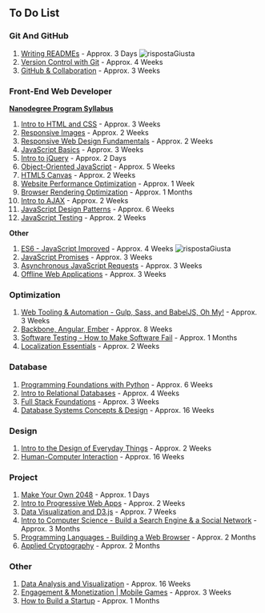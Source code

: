 ## To Do List

### Git And GitHub

  1. [Writing READMEs](https://eu.udacity.com/course/writing-readmes--ud777) - Approx. 3 Days ![rispostaGiusta]
  1. [Version Control with Git](https://eu.udacity.com/course/version-control-with-git--ud123) - Approx. 4 Weeks
  1. [GitHub & Collaboration](https://eu.udacity.com/course/github-collaboration--ud456) - Approx. 3 Weeks

### 	Front-End Web Developer

  [**Nanodegree Program Syllabus**](https://eu.udacity.com/course/front-end-web-developer-nanodegree--nd001)

  1. [Intro to HTML and CSS](https://eu.udacity.com/course/ud304) - Approx. 3 Weeks
  1. [Responsive Images](https://eu.udacity.com/course/responsive-images--ud882) - Approx. 2 Weeks
  1. [Responsive Web Design Fundamentals](https://eu.udacity.com/course/ud893) - Approx. 2 Weeks
  1. [JavaScript Basics](https://eu.udacity.com/course/ud804) - Approx. 3 Weeks
  1. [Intro to jQuery](https://eu.udacity.com/course/ud245) - Approx. 2 Days
  1. [Object-Oriented JavaScript](https://eu.udacity.com/course/object-oriented-javascript--ud015) - Approx. 5 Weeks
  1. [HTML5 Canvas](https://eu.udacity.com/course/html5-canvas--ud292) - Approx. 2 Weeks
  1. [Website Performance Optimization](https://eu.udacity.com/course/website-performance-optimization--ud884) - Approx. 1 Week
  1. [Browser Rendering Optimization](https://eu.udacity.com/course/browser-rendering-optimization--ud860) - Approx. 1 Months
  1. [Intro to AJAX](https://eu.udacity.com/course/ud110) - Approx. 2 Weeks
  1. [JavaScript Design Patterns](https://eu.udacity.com/course/javascript-design-patterns--ud989) - Approx. 6 Weeks
  1. [JavaScript Testing](https://eu.udacity.com/course/ud549) - Approx. 2 Weeks

  **Other**
  1. [ES6 - JavaScript Improved](https://eu.udacity.com/course/es6-javascript-improved--ud356) - Approx. 4 Weeks ![rispostaGiusta]
  1. [JavaScript Promises](https://eu.udacity.com/course/javascript-promises--ud898) - Approx. 3 Weeks
  1. [Asynchronous JavaScript Requests](https://eu.udacity.com/course/asynchronous-javascript-requests--ud109) - Approx. 3 Weeks
  1. [Offline Web Applications](https://eu.udacity.com/course/offline-web-applications--ud899) - Approx. 3 Weeks

### Optimization

  1. [Web Tooling & Automation - Gulp, Sass, and BabelJS, Oh My!](https://eu.udacity.com/course/web-tooling-automation--ud892) - Approx. 3 Weeks
  1. [Backbone, Angular, Ember](https://eu.udacity.com/course/front-end-frameworks--ud894) - Approx. 8 Weeks
  1. [Software Testing - How to Make Software Fail](https://eu.udacity.com/course/software-testing--cs258) - Approx. 1 Months
  1. [Localization Essentials](https://eu.udacity.com/course/localization-essentials--ud610) - Approx. 2 Weeks

### Database

  1. [Programming Foundations with Python](https://eu.udacity.com/course/programming-foundations-with-python--ud036) - Approx. 6 Weeks
  1. [Intro to Relational Databases](https://eu.udacity.com/course/intro-to-relational-databases--ud197) - Approx. 4 Weeks
  1. [Full Stack Foundations](https://eu.udacity.com/course/full-stack-foundations--ud088) - Approx. 3 Weeks
  1. [Database Systems Concepts & Design](https://eu.udacity.com/course/database-systems-concepts-design--ud150) - Approx. 16 Weeks

### Design

  1. [Intro to the Design of Everyday Things](https://eu.udacity.com/course/intro-to-the-design-of-everyday-things--design101) - Approx. 2 Weeks
  1. [Human-Computer Interaction](https://eu.udacity.com/course/human-computer-interaction--ud400) - Approx. 16 Weeks

### Project

  1. [Make Your Own 2048](https://eu.udacity.com/course/make-your-own-2048--ud248) - Approx. 1 Days
  1. [Intro to Progressive Web Apps](https://eu.udacity.com/course/intro-to-progressive-web-apps--ud811) - Approx. 2 Weeks
  1. [Data Visualization and D3.js](https://eu.udacity.com/course/data-visualization-and-d3js--ud507) - Approx. 7 Weeks
  1. [Intro to Computer Science - Build a Search Engine & a Social Network](https://eu.udacity.com/course/intro-to-computer-science--cs101) - Approx. 3 Months
  1. [Programming Languages - Building a Web Browser](https://eu.udacity.com/course/programming-languages--cs262) - Approx. 2 Months
  1. [Applied Cryptography](https://eu.udacity.com/course/applied-cryptography--cs387) - Approx. 2 Months

### Other

  1. [Data Analysis and Visualization](https://eu.udacity.com/course/data-analysis-and-visualization--ud404) - Approx. 16 Weeks
  1. [Engagement & Monetization | Mobile Games](https://eu.udacity.com/course/engagement-monetization-mobile-games--ud407) - Approx. 3 Weeks
  1. [How to Build a Startup](https://eu.udacity.com/course/how-to-build-a-startup--ep245) - Approx. 1 Months



[rispostaGiusta]: https://github.com/el3um4s/100-days-of-code/blob/master/Udacity/ES6%20-%20JavaScript%20Improved/icon-tick.png
